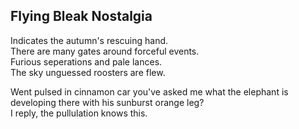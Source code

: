 Flying Bleak Nostalgia
----------------------
Indicates the autumn's rescuing hand.  
There are many gates around forceful events.  
Furious seperations and pale lances.  
The sky unguessed roosters are flew.  
  
Went pulsed in cinnamon car you've asked me what the elephant is developing there with his sunburst orange leg?  
I reply, the pullulation knows this.  
